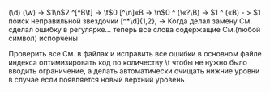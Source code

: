 (\d) (\w) ->  $1\n$2
^[^В\t] -> \t$0
[^\n]«В -> \n$0
^ (\«?\В) -> $1
^ («В) - > $1
поиск неправильной звездочки
 [^*\d]{1,2}, -> 
Когда делал замену См. сделал ошибку в регулярке... теперь все слова содержащие См.(любой символ) испорчены

Проверить все См. в файлах и исправить все ошибки в основном файле индекса
оптимизировать код по количеству \t чтобы не нужно было вводить ограничение, а делать автоматически
	очищать нижние уровни в случае если появляется новый верхний уровень